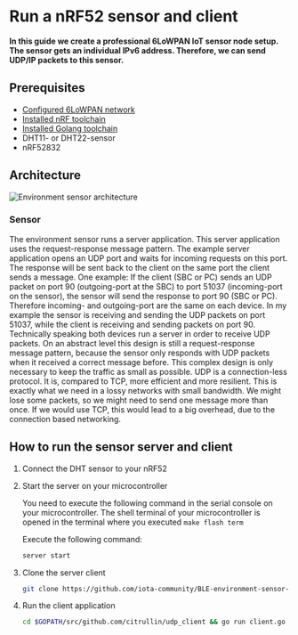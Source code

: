 # Run a nRF52 sensor and client
**In this guide we create a professional 6LoWPAN IoT sensor node setup. 
The sensor gets an individual IPv6 address. Therefore, we can send UDP/IP packets to this sensor.**

## Prerequisites

- [Configured 6LoWPAN network](../../../general/0.1/how-to-guides/set-up-a-bluetooth-star-network.md)
- [Installed nRF toolchain](../../../general/0.1/how-to-guides/set-up-nrf-toolchain.md)
- [Installed Golang toolchain](https://golang.org/doc/install)
- DHT11- or DHT22-sensor
- nRF52832

## Architecture

![Environment sensor architecture](../architecture_visualisation.png)

### Sensor

The environment sensor runs a server application. This server application uses the request-response message pattern.
The example server application opens an UDP port and waits for incoming requests on this port. 
The response will be sent back to the client on the same port the client sends a message.
One example: 
If the client (SBC or PC) sends an UDP packet on port 90 (outgoing-port at the SBC) to port 51037 (incoming-port on the sensor), 
the sensor will send the response to port 90 (SBC or PC).
Therefore incoming- and outgoing-port are the same on each device. 
In my example the sensor is receiving and sending the UDP packets on port 51037, 
while the client is receiving and sending packets on port 90.
Technically speaking both devices run a server in order to receive UDP packets. 
On an abstract level this design is still a request-response message pattern, 
because the sensor only responds with UDP packets when it received a correct message before.
This complex design is only necessary to keep the traffic as small as possible.
UDP is a connection-less protocol. It is, compared to TCP, more efficient and more resilient.
This is exactly what we need in a lossy networks with small bandwidth. 
We might lose some packets, so we might need to send one message more than once. 
If we would use TCP, this would lead to a big overhead, due to the connection based networking.

## How to run the sensor server and client

1. Connect the DHT sensor to your nRF52
    
2. Start the server on your microcontroller
    
    You need to execute the following command in the serial console on your microcontroller.
    The shell terminal of your microcontroller is opened in the terminal where you executed ```make flash term```
    
    Execute the following command:
    
    ```bash
    server start
    ```
    
3. Clone the server client

    ```bash
    git clone https://github.com/iota-community/BLE-environment-sensor-client.git $GOPATH/src/github.com/citrullin/udp_client
    ```
    
4. Run the client application

    ```bash
    cd $GOPATH/src/github.com/citrullin/udp_client && go run client.go
    ```